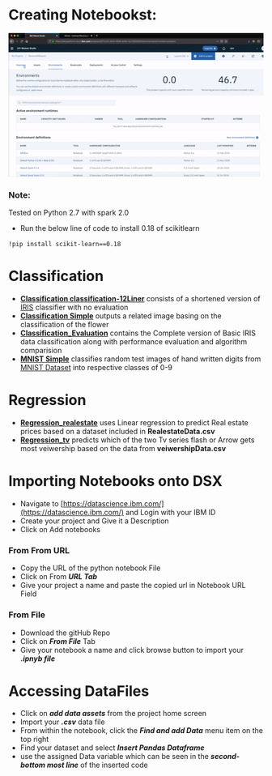 
# Creating Notebookst:

![Creating Notebook](res/createNotebook.gif)



### Note:
Tested on Python 2.7 with spark 2.0

* Run the below line of code to install 0.18 of scikitlearn


```
!pip install scikit-learn==0.18

```


# Classification

* **[Classification classification-12Liner](notebooks/classification_10Liner.ipynb)** consists of a shortened version of [IRIS](https://en.wikipedia.org/wiki/Iris_flower_data_set) classifier with no evaluation
* **[Classification Simple](notebooks/classification%20simple.ipynb)** outputs a related image basing on the classification of the flower
* **[Classification_Evaluation](notebooks/classification_Evaluation.ipynb)** contains the Complete version of Basic IRIS data classification along with performance evaluation and algorithm comparision
* **[MNIST Simple](notebooks/MNIST%20Simple.ipynb)** classifies random test images of hand written digits from [MNIST Dataset](http://yann.lecun.com/exdb/mnist/) into respective classes of 0-9

# Regression
* **[Regression_realestate](notebooks/Regression_realestate.ipynb)** uses Linear regression to predict Real estate prices based on a dataset included in **RealestateData.csv**
* **[Regression_tv](notebooks/Regression_tv.ipynb)** predicts which of the two Tv series flash or Arrow gets most veiwership based on the data from **veiwershipData.csv**

# Importing Notebooks onto DSX
* Navigate to [https://datascience.ibm.com/](https://datascience.ibm.com/) and Login with your IBM ID
* Create your project and Give it a Description
* Click on Add notebooks

### From From URL
* Copy the URL of the python notebook File
* Click on From ***URL Tab***
* Give your project a name and paste the copied url in Notebook URL Field

### From File

* Download the gitHub Repo
* Click on ***From File*** Tab
* Give your notebook a name and click browse button to import your ***.ipnyb file***

# Accessing DataFiles
* Click on ***add data assets*** from the project home screen
* Import your ***.csv*** data file
* From within the notebook, click the ***Find and add Data*** menu item on the top right
* Find your dataset and select ***Insert Pandas Dataframe***
* use the assigned Data variable which can be seen in the ***second-bottom most line*** of the inserted code
